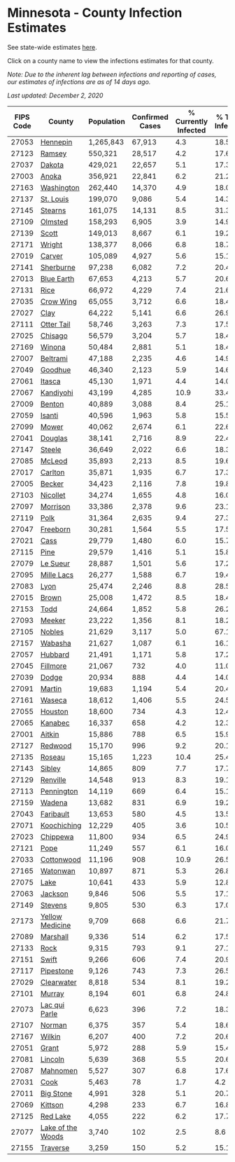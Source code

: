 # Minnesota - County Infection Estimates

See state-wide estimates [here](/infections/us-mn).

Click on a county name to view the infections estimates for that county.

*Note: Due to the inherent lag between infections and reporting of cases, our estimates of infections are as of 14 days ago.*

*Last updated: December 2, 2020*

|   FIPS Code |                                 County |   Population |   Confirmed Cases |   % Currently Infected |   % Total Infected |
|-------------|----------------------------------------|--------------|-------------------|------------------------|--------------------|
|       27053 |                   [Hennepin](hennepin) |    1,265,843 |            67,913 |                    4.3 |               18.5 |
|       27123 |                       [Ramsey](ramsey) |      550,321 |            28,517 |                    4.2 |               17.6 |
|       27037 |                       [Dakota](dakota) |      429,021 |            22,657 |                    5.1 |               17.3 |
|       27003 |                         [Anoka](anoka) |      356,921 |            22,841 |                    6.2 |               21.2 |
|       27163 |               [Washington](washington) |      262,440 |            14,370 |                    4.9 |               18.0 |
|       27137 |                 [St. Louis](st.-louis) |      199,070 |             9,086 |                    5.4 |               14.3 |
|       27145 |                     [Stearns](stearns) |      161,075 |            14,131 |                    8.5 |               31.3 |
|       27109 |                     [Olmsted](olmsted) |      158,293 |             6,905 |                    3.9 |               14.9 |
|       27139 |                         [Scott](scott) |      149,013 |             8,667 |                    6.1 |               19.2 |
|       27171 |                       [Wright](wright) |      138,377 |             8,066 |                    6.8 |               18.7 |
|       27019 |                       [Carver](carver) |      105,089 |             4,927 |                    5.6 |               15.1 |
|       27141 |                 [Sherburne](sherburne) |       97,238 |             6,082 |                    7.2 |               20.4 |
|       27013 |               [Blue Earth](blue-earth) |       67,653 |             4,213 |                    5.7 |               20.6 |
|       27131 |                           [Rice](rice) |       66,972 |             4,229 |                    7.4 |               21.6 |
|       27035 |                 [Crow Wing](crow-wing) |       65,055 |             3,712 |                    6.6 |               18.4 |
|       27027 |                           [Clay](clay) |       64,222 |             5,141 |                    6.6 |               26.9 |
|       27111 |               [Otter Tail](otter-tail) |       58,746 |             3,263 |                    7.3 |               17.5 |
|       27025 |                     [Chisago](chisago) |       56,579 |             3,204 |                    5.7 |               18.4 |
|       27169 |                       [Winona](winona) |       50,484 |             2,881 |                    5.1 |               18.4 |
|       27007 |                   [Beltrami](beltrami) |       47,188 |             2,235 |                    4.6 |               14.9 |
|       27049 |                     [Goodhue](goodhue) |       46,340 |             2,123 |                    5.9 |               14.6 |
|       27061 |                       [Itasca](itasca) |       45,130 |             1,971 |                    4.4 |               14.0 |
|       27067 |                 [Kandiyohi](kandiyohi) |       43,199 |             4,285 |                   10.9 |               33.4 |
|       27009 |                       [Benton](benton) |       40,889 |             3,088 |                    8.4 |               25.1 |
|       27059 |                       [Isanti](isanti) |       40,596 |             1,963 |                    5.8 |               15.5 |
|       27099 |                         [Mower](mower) |       40,062 |             2,674 |                    6.1 |               22.6 |
|       27041 |                     [Douglas](douglas) |       38,141 |             2,716 |                    8.9 |               22.4 |
|       27147 |                       [Steele](steele) |       36,649 |             2,022 |                    6.6 |               18.3 |
|       27085 |                       [McLeod](mcleod) |       35,893 |             2,213 |                    8.5 |               19.6 |
|       27017 |                     [Carlton](carlton) |       35,871 |             1,935 |                    6.7 |               17.3 |
|       27005 |                       [Becker](becker) |       34,423 |             2,116 |                    7.8 |               19.8 |
|       27103 |                   [Nicollet](nicollet) |       34,274 |             1,655 |                    4.8 |               16.0 |
|       27097 |                   [Morrison](morrison) |       33,386 |             2,378 |                    9.6 |               23.1 |
|       27119 |                           [Polk](polk) |       31,364 |             2,635 |                    9.4 |               27.3 |
|       27047 |                   [Freeborn](freeborn) |       30,281 |             1,564 |                    5.5 |               17.5 |
|       27021 |                           [Cass](cass) |       29,779 |             1,480 |                    6.0 |               15.7 |
|       27115 |                           [Pine](pine) |       29,579 |             1,416 |                    5.1 |               15.8 |
|       27079 |                   [Le Sueur](le-sueur) |       28,887 |             1,501 |                    5.6 |               17.2 |
|       27095 |               [Mille Lacs](mille-lacs) |       26,277 |             1,588 |                    6.7 |               19.4 |
|       27083 |                           [Lyon](lyon) |       25,474 |             2,246 |                    8.8 |               28.5 |
|       27015 |                         [Brown](brown) |       25,008 |             1,472 |                    8.5 |               18.4 |
|       27153 |                           [Todd](todd) |       24,664 |             1,852 |                    5.8 |               26.2 |
|       27093 |                       [Meeker](meeker) |       23,222 |             1,356 |                    8.1 |               18.2 |
|       27105 |                       [Nobles](nobles) |       21,629 |             3,117 |                    5.0 |               67.1 |
|       27157 |                     [Wabasha](wabasha) |       21,627 |             1,087 |                    6.1 |               16.1 |
|       27057 |                     [Hubbard](hubbard) |       21,491 |             1,171 |                    5.8 |               17.2 |
|       27045 |                   [Fillmore](fillmore) |       21,067 |               732 |                    4.0 |               11.0 |
|       27039 |                         [Dodge](dodge) |       20,934 |               888 |                    4.4 |               14.0 |
|       27091 |                       [Martin](martin) |       19,683 |             1,194 |                    5.4 |               20.4 |
|       27161 |                       [Waseca](waseca) |       18,612 |             1,406 |                    5.5 |               24.5 |
|       27055 |                     [Houston](houston) |       18,600 |               734 |                    4.3 |               12.4 |
|       27065 |                     [Kanabec](kanabec) |       16,337 |               658 |                    4.2 |               12.3 |
|       27001 |                       [Aitkin](aitkin) |       15,886 |               788 |                    6.5 |               15.9 |
|       27127 |                     [Redwood](redwood) |       15,170 |               996 |                    9.2 |               20.1 |
|       27135 |                       [Roseau](roseau) |       15,165 |             1,223 |                   10.4 |               25.4 |
|       27143 |                       [Sibley](sibley) |       14,865 |               809 |                    7.7 |               17.7 |
|       27129 |                   [Renville](renville) |       14,548 |               913 |                    8.3 |               19.1 |
|       27113 |               [Pennington](pennington) |       14,119 |               669 |                    6.4 |               15.1 |
|       27159 |                       [Wadena](wadena) |       13,682 |               831 |                    6.9 |               19.2 |
|       27043 |                 [Faribault](faribault) |       13,653 |               580 |                    4.5 |               13.5 |
|       27071 |             [Koochiching](koochiching) |       12,229 |               405 |                    3.6 |               10.5 |
|       27023 |                   [Chippewa](chippewa) |       11,800 |               934 |                    6.5 |               24.9 |
|       27121 |                           [Pope](pope) |       11,249 |               557 |                    6.1 |               16.0 |
|       27033 |               [Cottonwood](cottonwood) |       11,196 |               908 |                   10.9 |               26.5 |
|       27165 |                   [Watonwan](watonwan) |       10,897 |               871 |                    5.3 |               26.8 |
|       27075 |                           [Lake](lake) |       10,641 |               433 |                    5.9 |               12.8 |
|       27063 |                     [Jackson](jackson) |        9,846 |               506 |                    5.5 |               17.1 |
|       27149 |                     [Stevens](stevens) |        9,805 |               530 |                    6.3 |               17.0 |
|       27173 |     [Yellow Medicine](yellow-medicine) |        9,709 |               668 |                    6.6 |               21.7 |
|       27089 |                   [Marshall](marshall) |        9,336 |               514 |                    6.2 |               17.5 |
|       27133 |                           [Rock](rock) |        9,315 |               793 |                    9.1 |               27.1 |
|       27151 |                         [Swift](swift) |        9,266 |               606 |                    7.4 |               20.9 |
|       27117 |                 [Pipestone](pipestone) |        9,126 |               743 |                    7.3 |               26.5 |
|       27029 |               [Clearwater](clearwater) |        8,818 |               534 |                    8.1 |               19.2 |
|       27101 |                       [Murray](murray) |        8,194 |               601 |                    6.8 |               24.8 |
|       27073 |         [Lac qui Parle](lac-qui-parle) |        6,623 |               396 |                    7.2 |               18.3 |
|       27107 |                       [Norman](norman) |        6,375 |               357 |                    5.4 |               18.6 |
|       27167 |                       [Wilkin](wilkin) |        6,207 |               400 |                    7.2 |               20.6 |
|       27051 |                         [Grant](grant) |        5,972 |               288 |                    5.9 |               15.4 |
|       27081 |                     [Lincoln](lincoln) |        5,639 |               368 |                    5.5 |               20.6 |
|       27087 |                   [Mahnomen](mahnomen) |        5,527 |               307 |                    6.8 |               17.6 |
|       27031 |                           [Cook](cook) |        5,463 |                78 |                    1.7 |                4.2 |
|       27011 |                 [Big Stone](big-stone) |        4,991 |               328 |                    5.1 |               20.7 |
|       27069 |                     [Kittson](kittson) |        4,298 |               233 |                    6.7 |               16.8 |
|       27125 |                   [Red Lake](red-lake) |        4,055 |               222 |                    6.2 |               17.7 |
|       27077 | [Lake of the Woods](lake-of-the-woods) |        3,740 |               102 |                    2.5 |                8.6 |
|       27155 |                   [Traverse](traverse) |        3,259 |               150 |                    5.2 |               15.1 |
